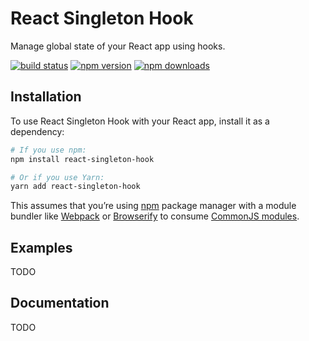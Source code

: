React Singleton Hook
==========================

Manage global state of your React app using hooks. 

[![build status](https://img.shields.io/travis/Light-Keeper/react-singleton-hook/master.svg?style=flat-square)](https://travis-ci.org/Light-Keeper/react-singleton-hook) 
[![npm version](https://img.shields.io/npm/v/react-singleton-hook.svg?style=flat-square)](https://www.npmjs.com/package/react-singleton-hook)
[![npm downloads](https://img.shields.io/npm/dm/react-singleton-hook.svg?style=flat-square)](https://www.npmjs.com/package/react-singleton-hook)

## Installation

To use React Singleton Hook with your React app, install it as a dependency:

```bash
# If you use npm:
npm install react-singleton-hook

# Or if you use Yarn:
yarn add react-singleton-hook
```

This assumes that you’re using [npm](http://npmjs.com/) package manager 
with a module bundler like [Webpack](https://webpack.js.org/) or 
[Browserify](http://browserify.org/) to consume [CommonJS 
modules](https://webpack.js.org/api/module-methods/#commonjs).


## Examples
TODO

## Documentation
TODO
